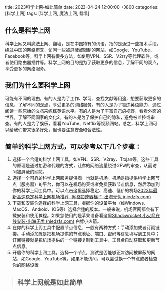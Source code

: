title: 2023科学上网-如此简单
date: 2023-04-24 12:00:00 +0800
categories: [科学上网]
tags: [科学上网, 魔法上网, 翻墙]
## 什么是科学上网

科学上网又叫魔法上网、翻墙，是在中国特有的词语，指的是通过一些技术手段，绕过中国的网络审查，访问一些被屏蔽或限制的网站，如Google、YouTube、Facebook等。科学上网有很多方法，如使用VPN、SSR、V2ray等代理软件，或者使用路由器插件等。科学上网的目的是为了获取更多的信息，了解不同的观点，享受更多的网络服务。

## 我们为什么要科学上网

可能有不同的理由。有的人是为了工作、学习、查找文献等用途，想要获取更多的信息，了解不同的观点，享受更多的网络服务。有的人是为了锻炼英语能力，通过阅读一些原始的文档来练练英语水平。有的人是为了丰富自己的视野，看看外面的世界，了解不同国家的文化2。有的人是为了保护自己的隐私，避免被监控或审查。有的人是为了娱乐，看看YouTube、Netflix等视频网站。总之，科学上网可以给我们带来很多好处，但也要注意安全和合法性。

## 简单的科学上网方式，可以参考以下几个步骤：

1. 选择一个合适的科学上网工具，如VPN、SSR、V2ray、Trojan等。这些工具的原理是通过加密和代理的方式，让你的网络流量绕过GFW的审查，从而访问被屏蔽的网站。
2. 选择一个可靠的科学上网服务提供商，也就是机场。机场是指提供科学上网节点（服务器）的平台，你可以在机场购买或者免费获取节点信息，然后添加到你的科学上网工具中。可以点击这里选择稳定、高速、低价的机场[2023年最新高速稳定科学上网机场推荐 -网络加速器梯子-出海无忧 (niedzfs.com)](https://chwy.niedzfs.com/posts/2023)
3. 下载和安装你选择的科学上网工具，根据你的设备平台（如Windows、MacOS、Android、iOS等）选择合适的版本。一般来说，机场官网都会有下载安装和使用教程。如果您使用的是苹果设备看这里[Shadowrocket 小火箭在线安装-出海无忧 (niedzfs.com)](https://chwy.niedzfs.com/posts/Shadowrocket-小火箭在线安装/) 白嫖小火箭。
4. 在你的科学上网工具中配置节点信息，一般有两种方式：手动添加或者订阅链接。手动添加就是把机场提供的节点地址、端口、密码等信息填写到工具中；订阅链接就是把机场提供的一个链接复制到工具中，工具会自动获取和更新节点信息。
5. 开启你的科学上网工具，选择一个节点，测试是否能够正常访问被屏蔽的网站，如Google、YouTube等。如果不能访问，可以尝试换一个节点或者检查你的网络设置





> ## 科学上网就是如此简单